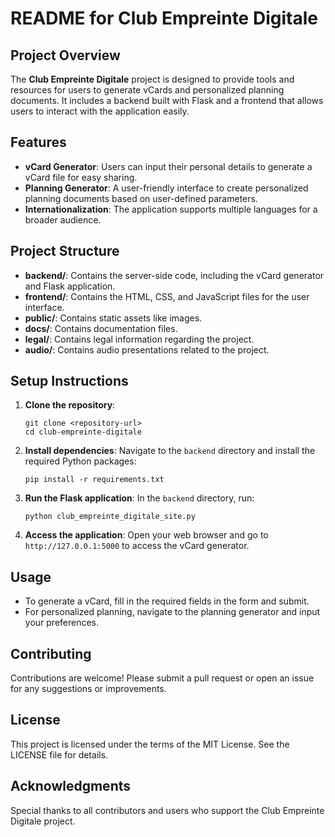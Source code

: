 # README for Club Empreinte Digitale

## Project Overview

The **Club Empreinte Digitale** project is designed to provide tools and resources for users to generate vCards and personalized planning documents. It includes a backend built with Flask and a frontend that allows users to interact with the application easily.

## Features

- **vCard Generator**: Users can input their personal details to generate a vCard file for easy sharing.
- **Planning Generator**: A user-friendly interface to create personalized planning documents based on user-defined parameters.
- **Internationalization**: The application supports multiple languages for a broader audience.

## Project Structure

- **backend/**: Contains the server-side code, including the vCard generator and Flask application.
- **frontend/**: Contains the HTML, CSS, and JavaScript files for the user interface.
- **public/**: Contains static assets like images.
- **docs/**: Contains documentation files.
- **legal/**: Contains legal information regarding the project.
- **audio/**: Contains audio presentations related to the project.

## Setup Instructions

1. **Clone the repository**:
   ```
   git clone <repository-url>
   cd club-empreinte-digitale
   ```

2. **Install dependencies**:
   Navigate to the `backend` directory and install the required Python packages:
   ```
   pip install -r requirements.txt
   ```

3. **Run the Flask application**:
   In the `backend` directory, run:
   ```
   python club_empreinte_digitale_site.py
   ```

4. **Access the application**:
   Open your web browser and go to `http://127.0.0.1:5000` to access the vCard generator.

## Usage

- To generate a vCard, fill in the required fields in the form and submit.
- For personalized planning, navigate to the planning generator and input your preferences.

## Contributing

Contributions are welcome! Please submit a pull request or open an issue for any suggestions or improvements.

## License

This project is licensed under the terms of the MIT License. See the LICENSE file for details.

## Acknowledgments

Special thanks to all contributors and users who support the Club Empreinte Digitale project.